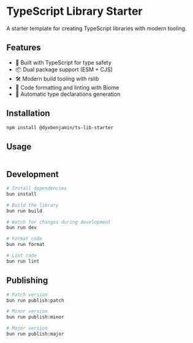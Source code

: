 # TypeScript Library Starter

A starter template for creating TypeScript libraries with modern tooling.

## Features

- 🚀 Built with TypeScript for type safety
- 📦 Dual package support (ESM + CJS)
- 🛠️ Modern build tooling with rslib
- 🧹 Code formatting and linting with Biome
- 📝 Automatic type declarations generation

## Installation

```bash
npm install @dyxbenjamin/ts-lib-starter
```

## Usage

```typescript

```

## Development

```bash
# Install dependencies
bun install

# Build the library
bun run build

# Watch for changes during development
bun run dev

# Format code
bun run format

# Lint code
bun run lint
```

## Publishing

```bash
# Patch version
bun run publish:patch

# Minor version
bun run publish:minor

# Major version
bun run publish:major
```
